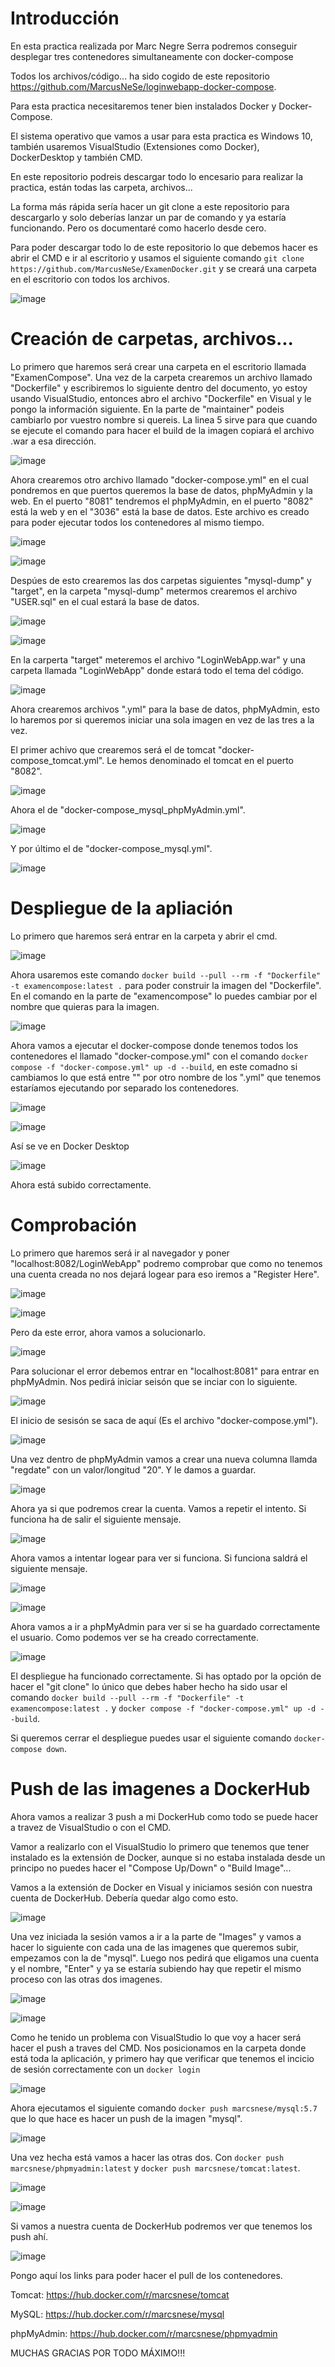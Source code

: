 # Introducción

En esta practica realizada por Marc Negre Serra podremos conseguir desplegar tres contenedores simultaneamente con docker-compose

Todos los archivos/código...  ha sido cogido de este repositorio https://github.com/MarcusNeSe/loginwebapp-docker-compose.

Para esta practica necesitaremos tener bien instalados Docker y Docker-Compose.

El sistema operativo que vamos a usar para esta practica es Windows 10, también usaremos VisualStudio (Extensiones como Docker), DockerDesktop y también CMD.

En este repositorio podreis descargar todo lo encesario para realizar la practica, están todas las carpeta, archivos...

La forma más rápida sería hacer un git clone a este repositorio para descargarlo y solo deberías lanzar un par de comando y ya estaría funcionando. Pero os documentaré como hacerlo desde cero.

Para poder descargar todo lo de este repositorio lo que debemos hacer es abrir el CMD e ir al escritorio y usamos el siguiente comando `git clone https://github.com/MarcusNeSe/ExamenDocker.git` y se creará una carpeta en el escritorio con todos los archivos.

![image](https://user-images.githubusercontent.com/101186662/173107829-ce77a140-f994-42df-89cc-d897c4d04d77.png)

# Creación de carpetas, archivos...

Lo primero que haremos será crear una carpeta en el escritorio llamada "ExamenCompose". Una vez de la carpeta crearemos un archivo llamado "Dockerfile" y escribiremos lo siguiente dentro del documento, yo estoy usando VisualStudio, entonces abro el archivo "Dockerfile" en Visual y le pongo la información siguiente. En la parte de "maintainer" podeis cambiarlo por vuestro nombre si quereis. La linea 5 sirve para que cuando se ejecute el comando para hacer el build de la imagen copiará el archivo .war a esa dirección.

![image](https://user-images.githubusercontent.com/101186662/173087285-dae56fd2-b141-43dc-9aab-46a608dec8fb.png)

Ahora crearemos otro archivo llamado "docker-compose.yml" en el cual pondremos en que puertos queremos la base de datos, phpMyAdmin y la web. En el puerto "8081" tendremos el phpMyAdmin, en el puerto "8082" está la web y en el "3036" está la base de datos. Este archivo es creado para poder ejecutar todos los contenedores al mismo tiempo.

![image](https://user-images.githubusercontent.com/101186662/173083514-063602cf-12a6-474c-9009-d8cf63c3ea99.png)

![image](https://user-images.githubusercontent.com/101186662/173083818-a3a304b3-3c02-4138-894d-035713d65d86.png)

Despúes de esto crearemos las dos carpetas siguientes "mysql-dump" y "target", en la carpeta "mysql-dump" metermos crearemos el archivo "USER.sql" en el cual estará la base de datos.

![image](https://user-images.githubusercontent.com/101186662/173084149-1d14b886-2d2e-4a51-b9ca-dbfb54bcd266.png)

![image](https://user-images.githubusercontent.com/101186662/173084219-d9b73359-7afc-42f8-810c-eabdae0aaeb1.png)

En la carperta "target" meteremos el archivo "LoginWebApp.war" y una carpeta llamada "LoginWebApp" donde estará todo el tema del código.

![image](https://user-images.githubusercontent.com/101186662/173084857-136b9f21-40bc-4273-a24c-d2571f0c1c86.png)

Ahora crearemos archivos ".yml" para la base de datos, phpMyAdmin, esto lo haremos por si queremos iniciar una sola imagen en vez de las tres a la vez.

El primer achivo que crearemos será el de tomcat "docker-compose_tomcat.yml". Le hemos denominado el tomcat en el puerto "8082".

![image](https://user-images.githubusercontent.com/101186662/173085719-d5fa6118-74bb-4eca-9a47-2b1e1f8e1da4.png)

Ahora el de "docker-compose_mysql_phpMyAdmin.yml".

![image](https://user-images.githubusercontent.com/101186662/173086001-14c463eb-e89a-4532-80b7-c6d556cfcb38.png)

Y por último el de "docker-compose_mysql.yml".

![image](https://user-images.githubusercontent.com/101186662/173086154-32bfafad-98a2-4ffb-85d5-07c7628bd152.png)

# Despliegue de la apliación

Lo primero que haremos será entrar en la carpeta y abrir el cmd.

![image](https://user-images.githubusercontent.com/101186662/173086938-ed1e5844-d419-4edf-ab6b-f60045c5917a.png)

Ahora usaremos este comando `docker build --pull --rm -f "Dockerfile" -t examencompose:latest .` para poder construir la imagen del "Dockerfile". En el comando en la parte de "examencompose" lo puedes cambiar por el nombre que quieras para la imagen.

![image](https://user-images.githubusercontent.com/101186662/173087388-031d3479-f699-4ccc-bb5c-ce35dae43d7b.png)

Ahora vamos a ejecutar el docker-compose donde tenemos todos los contenedores el llamado "docker-compose.yml" con el comando `docker compose -f "docker-compose.yml" up -d --build`, en este comadno si cambiamos lo que está entre "" por otro nombre de los ".yml" que tenemos estaríamos ejecutando por separado los contenedores.

![image](https://user-images.githubusercontent.com/101186662/173088879-5e4696f4-feb6-49c6-afa4-a14091a7812d.png)

![image](https://user-images.githubusercontent.com/101186662/173088917-e9dc08c0-ffb8-42f0-911e-f1f831bf3a1c.png)

Así se ve en Docker Desktop

![image](https://user-images.githubusercontent.com/101186662/173111871-8c984ec9-e15c-434e-aaf9-d59e6d89d3a9.png)

Ahora está subido correctamente.

# Comprobación

Lo primero que haremos será ir al navegador y poner "localhost:8082/LoginWebApp" podremo comprobar que como no tenemos una cuenta creada no nos dejará logear para eso iremos a "Register Here".

![image](https://user-images.githubusercontent.com/101186662/173090491-0f93b7d0-c8d6-4055-afe3-4ff1f2a70828.png)

![image](https://user-images.githubusercontent.com/101186662/173090539-2f0a3405-690d-4873-9bc1-05daf710883f.png)

Pero da este error, ahora vamos a solucionarlo.

![image](https://user-images.githubusercontent.com/101186662/173090586-a209831e-3274-4df8-a763-1c3a3bb8a62a.png)

Para solucionar el error debemos entrar en "localhost:8081" para entrar en phpMyAdmin. Nos pedirá iniciar seisón que se inciar con lo siguiente.

![image](https://user-images.githubusercontent.com/101186662/173091136-9acfbf8a-e46a-4186-a23d-92f493ef9840.png)

El inicio de sesisón se saca de aquí (Es el archivo "docker-compose.yml").

![image](https://user-images.githubusercontent.com/101186662/173091077-2d370d16-2157-45f0-b2f5-745b911349e1.png)

Una vez dentro de phpMyAdmin vamos a crear una nueva columna llamda "regdate" con un valor/longitud "20". Y le damos a guardar.

![image](https://user-images.githubusercontent.com/101186662/173091491-f5697048-d425-4eb6-a4af-ddccbf761692.png)

Ahora ya si que podremos crear la cuenta. Vamos a repetir el intento. Si funciona ha de salir el siguiente mensaje.

![image](https://user-images.githubusercontent.com/101186662/173091735-a7bb4716-003c-4b5a-b9f0-09ba965bd938.png)

Ahora vamos a intentar logear para ver si funciona. Si funciona saldrá el siguiente mensaje.

![image](https://user-images.githubusercontent.com/101186662/173091807-d70ff49e-64cd-4ee5-8366-fa865cfd272d.png)

![image](https://user-images.githubusercontent.com/101186662/173091855-b3ec2e51-a187-46a5-956d-c7695cd78e0f.png)

Ahora vamos a ir a phpMyAdmin para ver si se ha guardado correctamente el usuario. Como podemos ver se ha creado correctamente.

![image](https://user-images.githubusercontent.com/101186662/173092112-78f8d663-de84-4b5a-96bc-cd7ee9a796e0.png)

El despliegue ha funcionado correctamente. Si has optado por la opción de hacer el "git clone" lo único que debes haber hecho ha sido usar el comando `docker build --pull --rm -f "Dockerfile" -t examencompose:latest .` y `docker compose -f "docker-compose.yml" up -d --build`.

Si queremos cerrar el despliegue puedes usar el siguiente comando `docker-compose down`.

# Push de las imagenes a DockerHub

Ahora vamos a realizar 3 push a mi DockerHub como todo se puede hacer a travez de VisualStudio o con el CMD.

Vamor a realizarlo con el VisualStudio lo primero que tenemos que tener instalado es la extensión de Docker, aunque si no estaba instalada desde un principo no puedes hacer el "Compose Up/Down" o "Build Image"...

Vamos a la extensión de Docker en Visual y iniciamos sesión con nuestra cuenta de DockerHub. Debería quedar algo como esto.

![image](https://user-images.githubusercontent.com/101186662/173109480-584bf31d-c0a2-4f9b-9ebe-bb5674bd8d0b.png)

Una vez iniciada la sesión vamos a ir a la parte de "Images" y vamos a hacer lo siguiente con cada una de las imagenes que queremos subir, empezamos con la de "mysql". Luego nos pedirá que eligamos una cuenta y el nombre, "Enter" y ya se estaría subiendo hay que repetir el mismo proceso con las otras dos imagenes.

![image](https://user-images.githubusercontent.com/101186662/173109799-7423368f-2e55-44a3-b41e-e2cd2bdc80d0.png)

![image](https://user-images.githubusercontent.com/101186662/173109950-a1131065-6132-4db2-a1f5-742131e4222f.png)

Como he tenido un problema con VisualStudio lo que voy a hacer será hacer el push a traves del CMD. Nos posicionamos en la carpeta donde está toda la aplicación, y primero hay que verificar que tenemos el incicio de sesión correctamente con un `docker login`

![image](https://user-images.githubusercontent.com/101186662/173110649-ee472607-c081-4bf9-b197-51e8864f85aa.png)

Ahora ejecutamos el siguiente comando `docker push marcsnese/mysql:5.7` que lo que hace es hacer un push de la imagen "mysql".

![image](https://user-images.githubusercontent.com/101186662/173111009-c4e849cc-20d7-46d0-9d9c-b2f435e5189e.png)

Una vez hecha está vamos a hacer las otras dos. Con `docker push marcsnese/phpmyadmin:latest` y `docker push marcsnese/tomcat:latest`.

![image](https://user-images.githubusercontent.com/101186662/173111414-ebfd3e33-c32d-4ff3-9ca3-9958d7207068.png)

![image](https://user-images.githubusercontent.com/101186662/173111534-41bef946-34eb-44bc-b02e-0372fb3d392c.png)

Si vamos a nuestra cuenta de DockerHub podremos ver que tenemos los push ahí.

![image](https://user-images.githubusercontent.com/101186662/173112118-6ce84cac-1ecd-47f1-8fb4-4106da89889e.png)

Pongo aquí los links para poder hacer el pull de los contenedores.

Tomcat: https://hub.docker.com/r/marcsnese/tomcat

MySQL: https://hub.docker.com/r/marcsnese/mysql

phpMyAdmin: https://hub.docker.com/r/marcsnese/phpmyadmin


MUCHAS GRACIAS POR TODO MÁXIMO!!!
